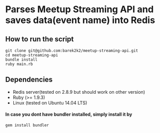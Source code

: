 # Parses Meetup Streaming API and saves data(event name) into Redis

## How to run the script
```
git clone git@github.com:barek2k2/meetup-streaming-api.git
cd meetup-streaming-api
bundle install
ruby main.rb
```

## Dependencies

 - Redis server(tested on 2.8.9 but should work on other version)
 - Ruby (>= 1.9.3)
 - Linux (tested on Ubuntu 14.04 LTS)
 
 
#### In case you dont have bundler installed, simply install it by
 `gem install bundler`